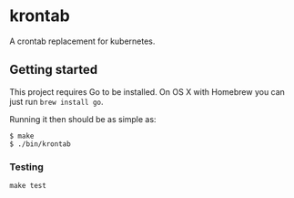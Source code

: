 # krontab

A crontab replacement for kubernetes.

## Getting started

This project requires Go to be installed. On OS X with Homebrew you can just run `brew install go`.

Running it then should be as simple as:

```console
$ make
$ ./bin/krontab
```

### Testing

``make test``